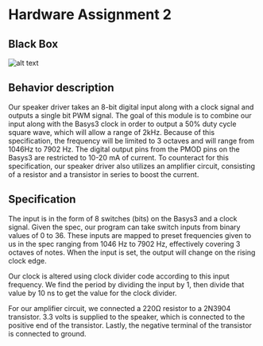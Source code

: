 # Hardware Assignment 2

## Black Box
![alt text](https://i.imgur.com/iwMCjnx.png)

## Behavior description

Our speaker driver takes an 8-bit digital input along with a clock signal and outputs a single bit PWM signal. The goal of this module is to combine our input along with the Basys3 clock in order to output a 50% duty cycle square wave, which will allow a range of 2kHz. Because of this specification, the frequency will be limited to 3 octaves and will range from 1046Hz to 7902 Hz. The digital output pins from the PMOD pins on the Basys3 are restricted to 10-20 mA of current. To counteract for this specification, our speaker driver also utilizes an amplifier circuit, consisting of a resistor and a transistor in series to boost the current.

## Specification

The input is in the form of 8 switches (bits) on the Basys3 and a clock signal. Given the spec, our program can take switch inputs from binary values of 0 to 36. These inputs are mapped to preset frequencies given to us in the spec ranging from 1046 Hz to 7902 Hz, effectively covering 3 octaves of notes. When the input is set, the output will change on the rising clock edge.

Our clock is altered using clock divider code according to this input frequency. We find the period by dividing the input by 1, then divide that value by 10 ns to get the value for the clock divider.

For our amplifier circuit, we connected a 220Ω resistor to a 2N3904 transistor. 3.3 volts is supplied to the speaker, which is connected to the positive end of the transistor. Lastly, the negative terminal of the transistor is connected to ground.
